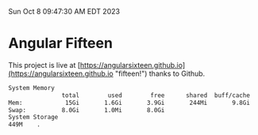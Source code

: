 Sun Oct  8 09:47:30 AM EDT 2023

# Angular Fifteen


This project is live at [https://angularsixteen.github.io](https://angularsixteen.github.io "fifteen!") thanks to Github.

```bash
System Memory
               total        used        free      shared  buff/cache   available
Mem:            15Gi       1.6Gi       3.9Gi       244Mi       9.8Gi        13Gi
Swap:          8.0Gi       1.0Mi       8.0Gi
System Storage
449M	.
